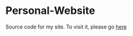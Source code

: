 # Personal-Website


Source code for my site. To visit it, please go [here](https://people.tamu.edu/~lam65nguyen)

